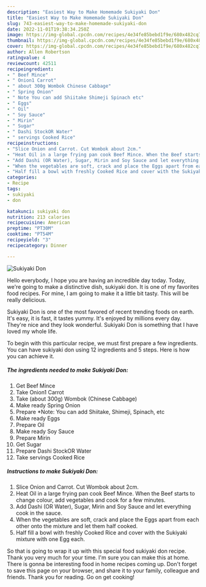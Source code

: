 ```yaml
---
description: "Easiest Way to Make Homemade Sukiyaki Don"
title: "Easiest Way to Make Homemade Sukiyaki Don"
slug: 743-easiest-way-to-make-homemade-sukiyaki-don
date: 2022-11-01T19:38:34.250Z
image: https://img-global.cpcdn.com/recipes/4e34fe85bebd1f9e/680x482cq70/sukiyaki-don-recipe-main-photo.jpg
thumbnail: https://img-global.cpcdn.com/recipes/4e34fe85bebd1f9e/680x482cq70/sukiyaki-don-recipe-main-photo.jpg
cover: https://img-global.cpcdn.com/recipes/4e34fe85bebd1f9e/680x482cq70/sukiyaki-don-recipe-main-photo.jpg
author: Allen Robertson
ratingvalue: 4
reviewcount: 42511
recipeingredient:
- " Beef Mince"
- " Onion1 Carrot"
- " about 300g Wombok Chinese Cabbage"
- " Spring Onion"
- " Note You can add Shiitake Shimeji Spinach etc"
- " Eggs"
- " Oil"
- " Soy Sauce"
- " Mirin"
- " Sugar"
- " Dashi StockOR Water"
- " servings Cooked Rice"
recipeinstructions:
- "Slice Onion and Carrot. Cut Wombok about 2cm."
- "Heat Oil in a large frying pan cook Beef Mince. When the Beef starts to change colour, add vegetables and cook for a few minutes."
- "Add Dashi (OR Water), Sugar, Mirin and Soy Sauce and let everything cook in the sauce."
- "When the vegetables are soft, crack and place the Eggs apart from each other onto the mixture and let them half cooked."
- "Half fill a bowl with freshly Cooked Rice and cover with the Sukiyaki mixture with one Egg each."
categories:
- Recipe
tags:
- sukiyaki
- don

katakunci: sukiyaki don 
nutrition: 213 calories
recipecuisine: American
preptime: "PT30M"
cooktime: "PT54M"
recipeyield: "3"
recipecategory: Dinner

---
```



![Sukiyaki Don](https://img-global.cpcdn.com/recipes/4e34fe85bebd1f9e/680x482cq70/sukiyaki-don-recipe-main-photo.jpg)

Hello everybody, I hope you are having an incredible day today. Today, we're going to make a distinctive dish, sukiyaki don. It is one of my favorites food recipes. For mine, I am going to make it a little bit tasty. This will be really delicious.

Sukiyaki Don is one of the most favored of recent trending foods on earth. It's easy, it is fast, it tastes yummy. It's enjoyed by millions every day. They're nice and they look wonderful. Sukiyaki Don is something that I have loved my whole life.




To begin with this particular recipe, we must first prepare a few ingredients. You can have sukiyaki don using 12 ingredients and 5 steps. Here is how you can achieve it.

<!--inarticleads1-->

##### The ingredients needed to make Sukiyaki Don:

1. Get  Beef Mince
1. Take  Onion1 Carrot
1. Take  (about 300g) Wombok (Chinese Cabbage)
1. Make ready  Spring Onion
1. Prepare  *Note: You can add Shiitake, Shimeji, Spinach, etc
1. Make ready  Eggs
1. Prepare  Oil
1. Make ready  Soy Sauce
1. Prepare  Mirin
1. Get  Sugar
1. Prepare  Dashi StockOR Water
1. Take  servings Cooked Rice




<!--inarticleads2-->

##### Instructions to make Sukiyaki Don:

1. Slice Onion and Carrot. Cut Wombok about 2cm.
1. Heat Oil in a large frying pan cook Beef Mince. When the Beef starts to change colour, add vegetables and cook for a few minutes.
1. Add Dashi (OR Water), Sugar, Mirin and Soy Sauce and let everything cook in the sauce.
1. When the vegetables are soft, crack and place the Eggs apart from each other onto the mixture and let them half cooked.
1. Half fill a bowl with freshly Cooked Rice and cover with the Sukiyaki mixture with one Egg each.




So that is going to wrap it up with this special food sukiyaki don recipe. Thank you very much for your time. I'm sure you can make this at home. There is gonna be interesting food in home recipes coming up. Don't forget to save this page on your browser, and share it to your family, colleague and friends. Thank you for reading. Go on get cooking!

